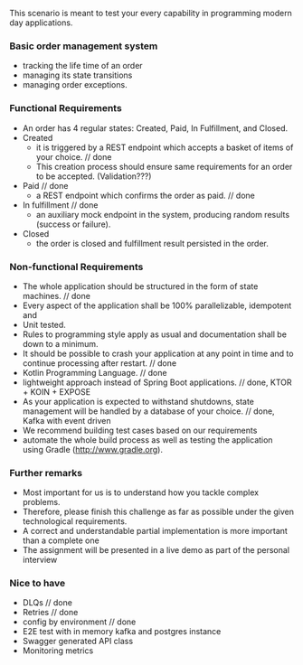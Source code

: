 This scenario is meant to test your every capability in programming modern day applications. 

### Basic order management system
- tracking the life time of an order
- managing its state transitions 
- managing order exceptions. 

### Functional Requirements
- An order has 4 regular states: Created, Paid, In Fulfillment, and Closed.
- Created 
  - it is triggered by a REST endpoint which accepts a basket of items of your choice. // done
  - This creation process should ensure same requirements for an order to be accepted. (Validation???)
- Paid // done
  - a REST endpoint which confirms the order as paid.  // done
- In fulfillment // done
  - an auxiliary mock endpoint in the system, producing random results (success or failure).
- Closed
  - the order is closed and fulfillment result persisted in the order.
  
### Non-functional Requirements

- The whole application should be structured in the form of state machines. // done
- Every aspect of the application shall be 100% parallelizable, idempotent and 
- Unit tested.
- Rules to programming style apply as usual and documentation shall be down to a minimum. 
- It should be possible to crash your application at any point in time and to continue processing after restart. // done
- Kotlin Programming Language. // done
- lightweight approach instead of Spring Boot applications. // done, KTOR + KOIN + EXPOSE
- As your application is expected to withstand shutdowns, state management will be handled by a database of your choice. // done, Kafka with event driven
- We recommend building test cases based on our requirements
- automate the whole build process as well as testing the application using Gradle (http://www.gradle.org).

### Further remarks

- Most important for us is to understand how you tackle complex problems. 
- Therefore, please finish this challenge as far as possible under the given technological requirements. 
- A correct and understandable partial implementation is more important than a complete one
- The assignment will be presented in a live demo as part of the personal interview

### Nice to have
- DLQs // done
- Retries // done
- config by environment // done
- E2E test with in memory kafka and postgres instance
- Swagger generated API class
- Monitoring metrics
